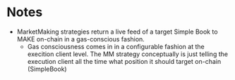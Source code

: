 # Notes
- MarketMaking strategies return a live feed of a target Simple Book to MAKE on-chain in a gas-conscious fashion.
    - Gas consciousness comes in in a configurable fashion at the execition client level. The MM strategy conceptually is just telling the execution client all the time what position it should target on-chain (SimpleBook)